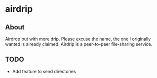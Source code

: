 # airdrip

## About
Airdrop but with more drip. Please excuse the name, the one I originally wanted is already claimed. Airdrip is a peer-to-peer file-sharing service. 

## TODO 
- Add feature to send directories